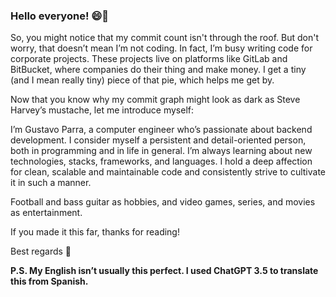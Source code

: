 ### Hello everyone! 😄👋

So, you might notice that my commit count isn't through the roof. But don't worry, that doesn’t mean I’m not coding. In fact, I’m busy writing code for corporate projects. These projects live on platforms like GitLab and BitBucket, where companies do their thing and make money. I get a tiny (and I mean really tiny) piece of that pie, which helps me get by.

Now that you know why my commit graph might look as dark as Steve Harvey’s mustache, let me introduce myself:

I’m Gustavo Parra, a computer engineer who’s passionate about backend development. I consider myself a persistent and detail-oriented person, both in programming and in life in general. I’m always learning about new technologies, stacks, frameworks, and languages. I hold a deep affection for clean, scalable and maintainable code and consistently strive to cultivate it in such a manner.

Football and bass guitar as hobbies, and video games, series, and movies as entertainment.

If you made it this far, thanks for reading!

Best regards 🤘

**P.S. My English isn’t usually this perfect. I used ChatGPT 3.5 to translate this from Spanish.**
